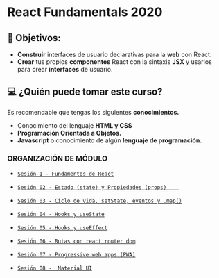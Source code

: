 # React Fundamentals 2020

## 🎯 Objetivos:

+ **Construir** interfaces de usuario declarativas para la **web** con React.
+ **Crear** tus propios **componentes** React con la sintaxis **JSX** y usarlos para crear **interfaces** de usuario.

## 💻 ¿Quién puede tomar este curso?
Es recomendable que tengas los siguientes **conocimientos.**
- Conocimiento del lenguaje **HTML y CSS**
- **Programación Orientada a Objetos.**
- **Javascript** o conocimiento de algún **lenguaje de programación.**

### ORGANIZACIÓN DE MÓDULO

- [`Sesión 1 - Fundamentos de React`](Sesion-01/)

- [`Sesión 02 - Estado (state) y Propiedades (props)	`](Sesion-02)

- [`Sesión 03 - Ciclo de vida, setState, eventos y .map()`](Sesion-03)

- [`Sesión 04 - Hooks y useState`](Sesion-04)

- [`Sesión 05 - Hooks y useEffect`](Sesion-05)

- [`Sesión 06 - Rutas con react router dom`](Sesion-06)

- [`Sesión 07 - Progressive web apps (PWA)`](Sesion-07)

- [`Sesión 08 -  Material UI`](Sesion-08)

